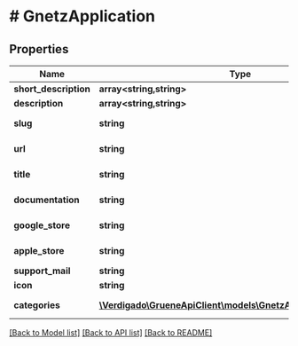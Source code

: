 # # GnetzApplication

## Properties

Name | Type | Description | Notes
------------ | ------------- | ------------- | -------------
**short_description** | **array<string,string>** |  |
**description** | **array<string,string>** |  |
**slug** | **string** | Application slug |
**url** | **string** | URL to the application |
**title** | **string** | Application title |
**documentation** | **string** | URL to the documentation |
**google_store** | **string** | URL to google play store |
**apple_store** | **string** | URL to apple store |
**support_mail** | **string** | support email |
**icon** | **string** | icon as svg |
**categories** | [**\Verdigado\GrueneApiClient\models\GnetzApplicationCategory[]**](GnetzApplicationCategory.md) | Application categories |

[[Back to Model list]](../../README.md#models) [[Back to API list]](../../README.md#endpoints) [[Back to README]](../../README.md)
